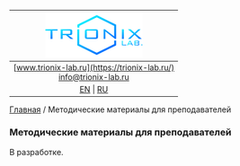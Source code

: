| ![logo](/logo_nav.png) |
| :---: |
| [www.trionix-lab.ru](https://trionix-lab.ru/) <br/> [info@trionix-lab.ru](mailto:info@trionix-lab.ru) |
| [EN](README.md) \| [RU](README_RU.md) |

[Главная](/README_RU.md) / Методические материалы для преподавателей

### Методические материалы для преподавателей
В разработке.
